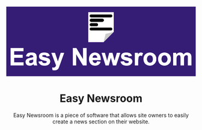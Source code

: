 ![logo](https://github.com/Superior126/easy-newsroom/blob/main/.github/assets/easy-newsroom-logo.png)
<h1 align="center">Easy Newsroom</h1>
<p align="center">Easy Newsroom is a piece of software that allows site owners to easily create a news section on their website.</p>

